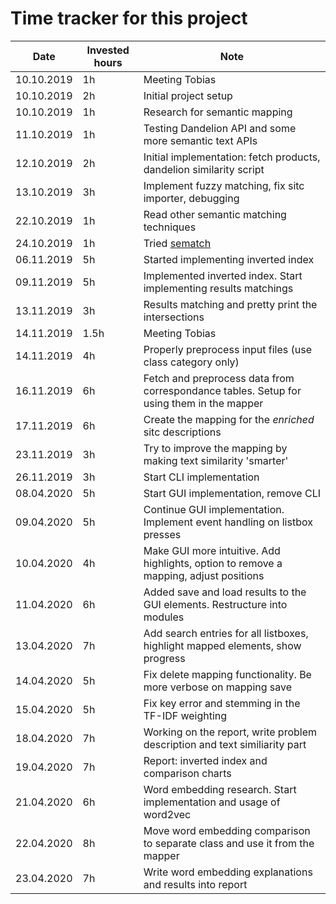 # Time tracker for this project

|  Date       | Invested hours  | Note                           |
|---          |---              | ---                            |
| 10.10.2019  |  1h             | Meeting Tobias                 |
| 10.10.2019  |  2h             | Initial project setup          |
| 10.10.2019  |  1h             | Research for semantic mapping  |
| 11.10.2019  |  1h             | Testing Dandelion API and some more semantic text APIs  |
| 12.10.2019  |  2h             | Initial implementation: fetch products, dandelion similarity script  |
| 13.10.2019  |  3h             | Implement fuzzy matching, fix sitc importer, debugging  |
| 22.10.2019  |  1h             | Read other semantic matching techniques |
| 24.10.2019  |  1h             | Tried [sematch](http://gsi-upm.github.io/sematch/) |
| 06.11.2019  |  5h             | Started implementing inverted index |
| 09.11.2019  |  5h             | Implemented inverted index. Start implementing results matchings |
| 13.11.2019  |  3h             | Results matching and pretty print the intersections |
| 14.11.2019  |  1.5h           | Meeting Tobias |
| 14.11.2019  |  4h             | Properly preprocess input files (use class category only) |
| 16.11.2019  |  6h             | Fetch and preprocess data from correspondance tables. Setup for using them in the mapper |
| 17.11.2019  |  6h             | Create the mapping for the _enriched_ sitc descriptions |
| 23.11.2019  |  3h             | Try to improve the mapping by making text similarity 'smarter' |
| 26.11.2019  |  3h             | Start CLI implementation |
| 08.04.2020  |  5h             | Start GUI implementation, remove CLI |
| 09.04.2020  |  5h             | Continue GUI implementation. Implement event handling on listbox presses |
| 10.04.2020  |  4h             | Make GUI more intuitive. Add highlights, option to remove a mapping, adjust positions |
| 11.04.2020  |  6h             | Added save and load results to the GUI elements. Restructure into modules |
| 13.04.2020  |  7h             | Add search entries for all listboxes, highlight mapped elements, show progress |
| 14.04.2020  |  5h             | Fix delete mapping functionality. Be more verbose on mapping save  |
| 15.04.2020  |  5h             | Fix key error and stemming in the TF-IDF weighting  |
| 18.04.2020  |  7h             | Working on the report, write problem description and text similiarity part |
| 19.04.2020  |  7h             | Report: inverted index and comparison charts |
| 21.04.2020  |  6h             | Word embedding research. Start implementation and usage of word2vec |
| 22.04.2020  |  8h             | Move word embedding comparison to separate class and use it from the mapper |
| 23.04.2020  |  7h             | Write word embedding explanations and results into report |
